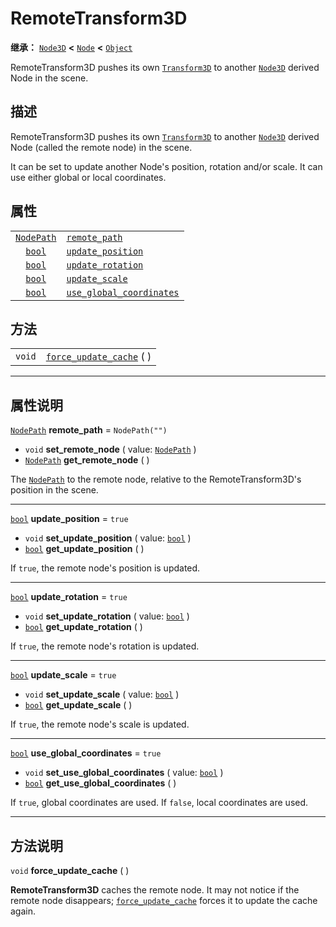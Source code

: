 <!-- ⚠ 请勿编辑本文件 ⚠ -->
<!-- 本文档使用脚本从 WeDot 引擎源码仓库生成。 -->
<!-- 生成脚本：https://github.com/WeDot-Engine/WeDot/tree/4.3/doc/tools/make_md.py； -->
<!-- 原文件：https://github.com/WeDot-Engine/WeDot/tree/4.3/doc/classes/RemoteTransform3D.xml。 -->

<div id="_class_remotetransform3d"></div>

# RemoteTransform3D

**继承：** [`Node3D`](class_node3d.md) **<** [`Node`](class_node.md) **<** [`Object`](class_object.md)

RemoteTransform3D pushes its own [`Transform3D`](class_transform3d.md) to another [`Node3D`](class_node3d.md) derived Node in the scene.

## 描述

RemoteTransform3D pushes its own [`Transform3D`](class_transform3d.md) to another [`Node3D`](class_node3d.md) derived Node (called the remote node) in the scene.

It can be set to update another Node's position, rotation and/or scale. It can use either global or local coordinates.

## 属性

|||
|:-:|:--|
| [`NodePath`](class_nodepath.md) | [`remote_path`](class_remotetransform3d.md#class_remotetransform3d_property_remote_path)                       | ``NodePath("")`` |
| [`bool`](class_bool.md)         | [`update_position`](class_remotetransform3d.md#class_remotetransform3d_property_update_position)               | ``true``         |
| [`bool`](class_bool.md)         | [`update_rotation`](class_remotetransform3d.md#class_remotetransform3d_property_update_rotation)               | ``true``         |
| [`bool`](class_bool.md)         | [`update_scale`](class_remotetransform3d.md#class_remotetransform3d_property_update_scale)                     | ``true``         |
| [`bool`](class_bool.md)         | [`use_global_coordinates`](class_remotetransform3d.md#class_remotetransform3d_property_use_global_coordinates) | ``true``         |

## 方法

|||
|:-:|:--|
| `void` | [`force_update_cache`](class_remotetransform3d.md#class_remotetransform3d_method_force_update_cache) ( ) |

<!-- rst-class:: classref-section-separator -->

---

## 属性说明

<div id="_class_remotetransform3d_property_remote_path"></div>

[`NodePath`](class_nodepath.md) **remote_path** = ``NodePath("")`` <div id="class_remotetransform3d_property_remote_path"></div>

- `void` **set_remote_node** ( value: [`NodePath`](class_nodepath.md) )
- [`NodePath`](class_nodepath.md) **get_remote_node** ( )

The [`NodePath`](class_nodepath.md) to the remote node, relative to the RemoteTransform3D's position in the scene.

<!-- rst-class:: classref-item-separator -->

---

<div id="_class_remotetransform3d_property_update_position"></div>

[`bool`](class_bool.md) **update_position** = ``true`` <div id="class_remotetransform3d_property_update_position"></div>

- `void` **set_update_position** ( value: [`bool`](class_bool.md) )
- [`bool`](class_bool.md) **get_update_position** ( )

If `true`, the remote node's position is updated.

<!-- rst-class:: classref-item-separator -->

---

<div id="_class_remotetransform3d_property_update_rotation"></div>

[`bool`](class_bool.md) **update_rotation** = ``true`` <div id="class_remotetransform3d_property_update_rotation"></div>

- `void` **set_update_rotation** ( value: [`bool`](class_bool.md) )
- [`bool`](class_bool.md) **get_update_rotation** ( )

If `true`, the remote node's rotation is updated.

<!-- rst-class:: classref-item-separator -->

---

<div id="_class_remotetransform3d_property_update_scale"></div>

[`bool`](class_bool.md) **update_scale** = ``true`` <div id="class_remotetransform3d_property_update_scale"></div>

- `void` **set_update_scale** ( value: [`bool`](class_bool.md) )
- [`bool`](class_bool.md) **get_update_scale** ( )

If `true`, the remote node's scale is updated.

<!-- rst-class:: classref-item-separator -->

---

<div id="_class_remotetransform3d_property_use_global_coordinates"></div>

[`bool`](class_bool.md) **use_global_coordinates** = ``true`` <div id="class_remotetransform3d_property_use_global_coordinates"></div>

- `void` **set_use_global_coordinates** ( value: [`bool`](class_bool.md) )
- [`bool`](class_bool.md) **get_use_global_coordinates** ( )

If `true`, global coordinates are used. If `false`, local coordinates are used.

<!-- rst-class:: classref-section-separator -->

---

## 方法说明

<div id="_class_remotetransform3d_method_force_update_cache"></div>

`void` **force_update_cache** ( )<div id="class_remotetransform3d_method_force_update_cache"></div>

**RemoteTransform3D** caches the remote node. It may not notice if the remote node disappears; [`force_update_cache`](class_remotetransform3d.md#class_remotetransform3d_method_force_update_cache) forces it to update the cache again.

[^virtual]: 本方法通常需要用户覆盖才能生效。
[^const]: 本方法无副作用，不会修改该实例的任何成员变量。
[^vararg]: 本方法除了能接受在此处描述的参数外，还能够继续接受任意数量的参数。
[^constructor]: 本方法用于构造某个类型。
[^static]: 调用本方法无需实例，可直接使用类名进行调用。
[^operator]: 本方法描述的是使用本类型作为左操作数的有效运算符。
[^bitfield]: 这个值是由下列位标志构成位掩码的整数。
[^void]: 无返回值。
